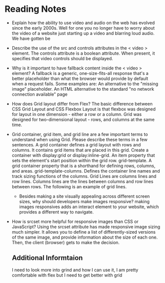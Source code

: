# Reading Notes

- Explain how the ability to use video and audio on the web has evolved since the early 2000s. Well for one you no longer have to worry about the video of a website just starting up a video and blarring loud audio. We have gotten be
- Describe the use of the src and controls attributes in the < video > element. The controls attribute is a boolean attribute. When present, it specifies that video controls should be displayed. 
- Why is it important to have fallback content inside the < video > element? A fallback is a generic, one-size-fits-all response that's a better placeholder than what the browser would provide by default when a request fails. Some examples are: An alternative to the "missing image" placeholder. An HTML alternative to the standard "no network connection available" page
  
- How does Grid layout differ from Flex? The basic difference between CSS Grid Layout and CSS Flexbox Layout is that flexbox was designed for layout in one dimension - either a row or a column. Grid was designed for two-dimensional layout - rows, and columns at the same time.
- Grid container, grid item, and grid line are a few important terms to understand when using Grid. Please describe these terms in a few sentences.  A grid container defines a grid layout with rows and columns. It contains grid items that are placed in this grid. Create a container with display:grid or display:inline-grid. An item property that sets the element's start position within the grid row. grid-template. A grid container property that is a shorthand for defining rows, columns, and areas. grid-template-columns. Defines the container line names and track sizing functions of the columns. Grid Lines are columns lines and row lines. Columns lines are the lines between columns and row lines between rows. The following is an example of grid lines.
  - Besides making a site visually appealing across different screen sizes, why should developers make images responsive? making images responsives adds an interact element to your website, which provides a different way to navigate.
- How is srcset more helpful for responsive images than CSS or JavaScript? Using the srcset attribute has made responsive image sizing much simpler. It allows you to define a list of differently-sized versions of the same image, and provide information about the size of each one. Then, the client (browser) gets to make the decision.
  
  
  ## Additional Informtaion
  
  I need to look more into grind and how I can use it, I am pretty comfortable with flex but I need to get better with grid
  
  
